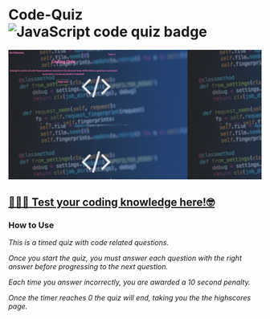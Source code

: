 # Code-Quiz <img src=" https://img.shields.io/badge/JS-CodeQuiz-ff69b4" alt= "JavaScript code quiz badge">

![Code Quiz](images/code-quiz.png)

## [👩🏾‍💻 Test your coding knowledge here!🤓](https://ffakih5.github.io/Code-Quiz/.)

### How to Use
_This is a timed quiz with code related questions._

_Once you start the quiz, you must answer each question with the right answer before progressing to the next question._

_Each time you answer incorrectly, you are awarded a 10 second penalty._

_Once the timer reaches 0 the quiz will end, taking you the the highscores page._




